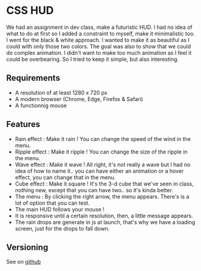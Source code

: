 # CSS HUD  

 We had an assignment in dev class, make a futuristic HUD. I had no idea of what to do at first so I added a constraint to myself, make it minimalistic too. I went for the black & white approach. I wanted to make it as beautiful as I could with only those two colors. The goal was also to show that we could do complex animation. I didn't want to make too much animation as I feel it could be overbearing. So I tried to keep it simple, but also interesting.

## Requirements

* A resolution of at least 1280 x 720 px
* A modern browser (Chrome, Edge, Firefox & Safari)
* A functionnig mouse

## Features

* Rain effect : Make it rain ! You can change the speed of the wind in the menu.
* Ripple effect : Make it ripple ! You can change the size of the ripple in the menu.
* Wave effect : Make it wave ! All right, it's not really a wave but I had no idea of how to name it.. you can have either an animation or a hover effect, you can change that in the menu.
* Cube effect : Make it square ! It's the 3-d cube that we've seen in class, nothing new, except that you can have two.. so it's kinda better.
* The menu : By clicking the right arrow, the menu appears. There's is a lot of option that you can test.
* The main HUD follows your mouse !
* It is responsive until a certain resolution, then, a little message appears.
* The rain drops are generate in js at launch, that's why we have a loading screen, just for the drops to fall down.  

## Versioning
See on [github](https://github.com/majejam/cssHUD/)
